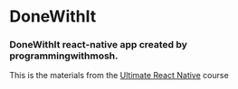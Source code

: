 # DoneWithIt
### DoneWithIt react-native app created by programmingwithmosh.

This is the materials from the [Ultimate React Native](https://codewithmosh.com/courses) course
